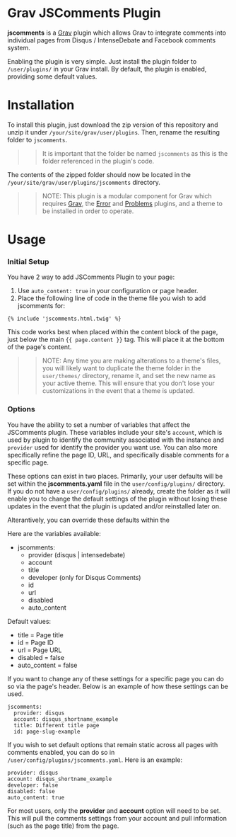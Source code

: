 # Grav JSComments Plugin

**jscomments** is a [Grav](http://github.com/getgrav/grav) plugin which allows Grav to integrate comments into individual pages from Disqus / IntenseDebate and Facebook comments system.

Enabling the plugin is very simple. Just install the plugin folder to `/user/plugins/` in your Grav install. By default, the plugin is enabled, providing some default values.

# Installation

To install this plugin, just download the zip version of this repository and unzip it under `/your/site/grav/user/plugins`. Then, rename the resulting folder to `jscomments`. 

>> It is important that the folder be named `jscomments` as this is the folder referenced in the plugin's code. 

The contents of the zipped folder should now be located in the `/your/site/grav/user/plugins/jscomments` directory.

>> NOTE: This plugin is a modular component for Grav which requires [Grav](http://github.com/getgrav/grav), the [Error](https://github.com/getgrav/grav-plugin-error) and [Problems](https://github.com/getgrav/grav-plugin-problems) plugins, and a theme to be installed in order to operate.

# Usage

### Initial Setup

You have 2 way to add JSComments Plugin to your page:

1. Use `auto_content: true` in your configuration or page header.
2. Place the following line of code in the theme file you wish to add jscomments for:

```
{% include 'jscomments.html.twig' %}
```

This code works best when placed within the content block of the page, just below the main `{{ page.content }}` tag. This will place it at the bottom of the page's content.

>> NOTE: Any time you are making alterations to a theme's files, you will likely want to duplicate the theme folder in the `user/themes/` directory, rename it, and set the new name as your active theme. This will ensure that you don't lose your customizations in the event that a theme is updated.

### Options

You have the ability to set a number of variables that affect the JSComments plugin. These variables include your site's `account`, which is used by plugin to identify the community associated with the instance and `provider` used for identify the provider you want use. You can also more specifically refine the page ID, URL, and specifically disable comments for a specific page.

These options can exist in two places. Primarily, your user defaults will be set within the **jscomments.yaml** file in the `user/config/plugins/` directory. If you do not have a `user/config/plugins/` already, create the folder as it will enable you to change the default settings of the plugin without losing these updates in the event that the plugin is updated and/or reinstalled later on.

Alterantively, you can override these defaults within the 

Here are the variables available:

- jscomments:
  - provider (disqus | intensedebate)
  - account
  - title
  - developer (only for Disqus Comments)
  - id
  - url
  - disabled
  - auto_content

Default values:
- title = Page title
- id = Page ID
- url = Page URL
- disabled = false
- auto_content = false

If you want to change any of these settings for a specific page you can do so via the page's header. Below is an example of how these settings can be used.

```
jscomments:
  provider: disqus
  account: disqus_shortname_example
  title: Different title page
  id: page-slug-example
```

If you wish to set default options that remain static across all pages with comments enabled, you can do so in `/user/config/plugins/jscomments.yaml`. Here is an example:

```
provider: disqus
account: disqus_shortname_example
developer: false
disabled: false
auto_content: true
```

For most users, only the **provider** and **account** option will need to be set. This will pull the comments settings from your account and pull information (such as the page title) from the page.

